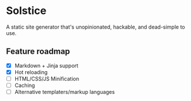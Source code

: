 # Solstice
A static site generator that's unopinionated, hackable, and dead-simple to use.

## Feature roadmap
- [x] Markdown + Jinja support
- [x] Hot reloading
- [ ] HTML/CSS/JS Minification
- [ ] Caching
- [ ] Alternative templaters/markup languages
